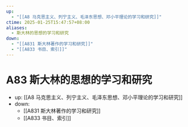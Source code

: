 ```yaml
---
up:
  - "[[A8 马克思主义、列宁主义、毛泽东思想、邓小平理论的学习和研究]]"
ctime: 2025-01-25T15:47:57+08:00
aliases:
  - 斯大林的思想的学习和研究
down:
  - "[[A831 斯大林著作的学习和研究]]"
  - "[[A833 书目、索引]]"
---
```


# A83 斯大林的思想的学习和研究

- up: [[A8 马克思主义、列宁主义、毛泽东思想、邓小平理论的学习和研究]]
- down:
	- [[A831 斯大林著作的学习和研究]]
	- [[A833 书目、索引]]
